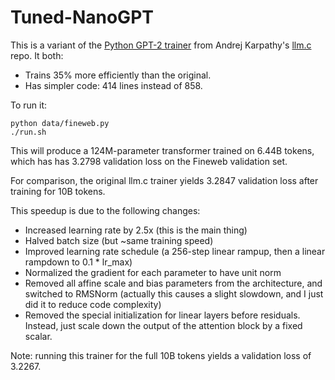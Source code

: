 # Tuned-NanoGPT

This is a variant of the [Python GPT-2 trainer](https://github.com/karpathy/llm.c/blob/master/train_gpt2.py) from
Andrej Karpathy's [llm.c](https://github.com/karpathy/llm.c) repo. It both:
* Trains 35% more efficiently than the original.
* Has simpler code: 414 lines instead of 858.

To run it:
```
python data/fineweb.py
./run.sh
```

This will produce a 124M-parameter transformer trained on 6.44B tokens, which has has 3.2798 validation loss on the Fineweb validation set.

For comparison, the original llm.c trainer yields 3.2847 validation loss after training for 10B tokens.

This speedup is due to the following changes:
- Increased learning rate by 2.5x (this is the main thing)
- Halved batch size (but ~same training speed)
- Improved learning rate schedule (a 256-step linear rampup, then a linear rampdown to 0.1 * lr_max)
- Normalized the gradient for each parameter to have unit norm
- Removed all affine scale and bias parameters from the architecture, and switched to RMSNorm (actually this causes a slight slowdown, and I just did it to reduce code complexity)
- Removed the special initialization for linear layers before residuals. Instead, just scale down the output of the attention block by a fixed scalar.

Note: running this trainer for the full 10B tokens yields a validation loss of 3.2267.


